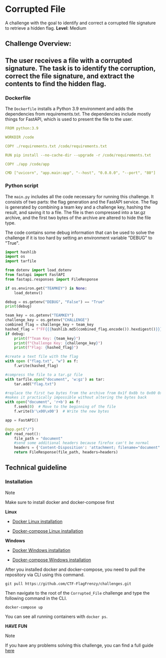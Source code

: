 # Corrupted File

A challenge with the goal to identify and correct a corrupted file signature to retrieve a hidden flag.
**Level**: Medium

## Challenge Overview:

The user receives a file with a corrupted signature. The task is to identify the corruption, correct the file signature, and extract the contents to find the hidden flag.
---

### Dockerfile

The `Dockerfile` installs a Python 3.9 environment and adds the dependencies from requirements.txt. The dependencies include mostly things for FastAPI, which is used to present the file to the user.
```yml
FROM python:3.9

WORKDIR /code

COPY ./requirements.txt /code/requirements.txt

RUN pip install --no-cache-dir --upgrade -r /code/requirements.txt

COPY ./app /code/app

CMD ["uvicorn", "app.main:app", "--host", "0.0.0.0", "--port", "80"]
```

### Python script

The `main.py` includes all the code necessary for running this challenge. It consists of two parts: the flag generation and the FastAPI service. The flag is generated by combining a team key and a challenge key, hashing the result, and saving it to a file. The file is then compressed into a tar.gz archive, and the first two bytes of the archive are altered to hide the file type.

The code contains some debug information that can be used to solve the challenge if it is too hard by setting an environment variable "DEBUG" to "True".

```python
import hashlib
import os
import tarfile

from dotenv import load_dotenv
from fastapi import FastAPI
from fastapi.responses import FileResponse

if os.environ.get("TEAMKEY") is None:
    load_dotenv()

debug = os.getenv("DEBUG", "False") == "True"
print(debug)

team_key = os.getenv("TEAMKEY")
challenge_key = os.getenv("CHALLENGE")
combined_flag = challenge_key + team_key
hashed_flag = f"FF{{{hashlib.md5(combined_flag.encode()).hexdigest()}}}"
if debug:
    print(f"Team Key: {team_key}")
    print(f"Challenge Key: {challenge_key}")
    print(f"Flag: {hashed_flag}")

#create a text file with the flag
with open ("flag.txt", "w") as f:
    f.write(hashed_flag)

#compress the file to a tar.gz file
with tarfile.open("document", 'w:gz') as tar:
    tar.add("flag.txt")

#replace the first two bytes from the archive from 0x1f 0x8b to 0x00 0x00 to hide the file type
#makes it practically impossible without altering the bytes back
with open("document", 'r+b') as f:
    f.seek(0)  # Move to the beginning of the file
    f.write(b'\x00\x00')  # Write the new bytes

app = FastAPI()

@app.get("/")
def read_root():
    file_path = "document"
    #send some additional headers because firefox can't be normal
    headers = {'Content-Disposition': 'attachment; filename="document"'}
    return FileResponse(file_path, headers=headers)
```

## Technical guideline

### Installation

> [!NOTE]
> Make sure to install docker and docker-compose first

**Linux**

- [Docker Linux installation](https://docs.docker.com/engine/install/ubuntu/)

- [Docker-compose Linux installation](https://docs.docker.com/compose/install/linux/)

**Windows**

- [Docker Windows installation](https://docs.docker.com/desktop/setup/install/windows-install/)

- [Docker-compose Windows installation](https://docs.docker.com/compose/install/)

After you installed docker and docker-compose, you need to pull the repository via CLI using this command.

```
git pull https://github.com/CTF-FlagFrenzy/challenges.git
```

Then navigate to the root of the `Corrupted_File` challenge and type the following command in the CLI.

```
docker-compose up
```

You can see all running containers with `docker ps`.

**HAVE FUN**

> [!NOTE]
> If you have any problems solving this challenge, you can find a full guide [here](https://github.com/CTF-FlagFrenzy/challenges/blob/main/Corrupted_File/writeup.md)
